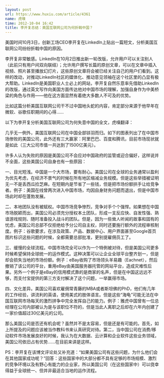 ```yaml
---
layout: post
url: https://www.huxiu.com/article/4361
name: 虎嗅
time: 2012-10-04 16:42
title: 李开复总结：美国互联网公司为何折戟中国？
---
```

美国时间10月3日，创新工场CEO李开复在LinkedIn上贴出一篇短文，分析美国互联网公司纷纷折戟中国的原因。

李开复非常敏感。LinkedIn在10月2日推出新一轮改版，允许用户可以关注别人（此前只有用户间双向联结）；允许用户撰写长篇的原创文章，可以在文章中插入视频、照片甚至播放幻灯片，这些原创文章将会被已经关注自己的用户们看到。这样的改动，对推动LinkedIn社区的媒体化、推动意见领袖在这个社区里的凸显有极大帮助。LinkedIn是美国职业人士必上的网站，李开复自然乐意率先借助LinkedIn的改版，通过英文写作向美国方面传达他对中国市场的理解，加强自身作为中美桥梁的角色与作用——他在这方面显然有着绝大多数人不可及的优势。

比如这篇分析美国互联网公司干不过中国地头蛇的内容，肯定部分来源于他早年在微软、谷歌任职期间的心得……

以下为李开复分析美国互联网公司为何失意中国的全文，虎嗅翻译：

几乎无一例外，美国互联网公司在中国全部铩羽而归。如下的图表列出了在中国市场惨败的美国公司，此外还有三大赢家：阿里巴巴、百度和腾讯，目前市场现状就是如此（三大公司市值一共达到了1500亿美元）。

许多人认为失败的原因是美国公司不会应对中国政府的监管或迎合偏好，这样说并不全面，这些美国公司自身也有一些原因：

一、目光短浅。中国是一个大市场，要有耐心。美国公司在全球的业务通常以盈利为优先考虑，在经济不景气的时候在所有地区缩减业务规模。但是这些举措被证明无一不是丢西瓜捡芝麻。在短期内是节省了一些钱，但是把市场份额拱手让给竞争者。例子：美国在线曾两次进入中国市场，均因自身财务问题而退出，但是中国市场此时却在蓬勃发展。

二、本地团队没有被赋权。中国市场竞争惨烈，竞争对手个个强悍。如果想在中国市场脱颖而出，美国公司必须充分授权本土团队，形成一支反应快、自发性强、熟谙游戏规则、随时准备投入战斗的团队。但是，因为一些耸人听闻的故事和固有的忧虑，美国公司总部不仅拒绝给予分公司自主权，同时还要施行额外的流程审核制度。例子：谷歌要求，在涉及政策、产品、数据中心、用户界面甚至Google首页图片标识这些问题的时候，全都需要总部批准，更别提雇佣员工了。

三、缓慢的全球流程。中国市场完全可以作为一个特例被对待，但是美国公司更多时候希望保持全球统一的运作模式。这种决策可以让企业全球平台整齐划一，但是却会损失当地的市场份额。例子：eBay收购了市场领头羊易趣（Eachnet），然后撤销了该公司的平台，重用eBay由美国服务器托管的网站平台，造成灾难性后果。另外一个例子是eBay的信用模式靠的是商家的名声，但是在中国这远远不够，而支付宝提供的第三方支付解决了这个问题，一举赢得市场。

四、文化差异。美国公司喜欢雇佣常青藤的MBA或者斯坦佛的PhD，他们有几年的工作经验，讲流利的英语，使用美式的肢体语言。但是这些“海龟”可能无法在中国互联网市场每天的激烈拼争中完全发挥自己的能力。例子：雅虎中国曾有一位总经理在公司内部被认为是与该职位不符的，但是当此人离职之后却在六年内创建了一家价值超过30亿美元的公司。

那么美国公司是否还有机会呢？虽然并不是太容易，但是还是有可能的。首先，如上所提及的问题应该被当作教科书来认真研究对待。第二，当中国公司在消费/移动软件市场发展良好的时候，我认为在大数据、云计算和企业软件这些业务领域，美国公司依旧占有优势……在目前来讲是这样。

PS：李开复在该博文评论处又补充道：“如果美国公司有这些问题，为什么他们会在其他国家成功呢？”回答：这些国家中的大部分都不具有足够的市场规模、激烈的竞争环境以及有野心有能力的企业家，所以美国公司（在这些国家中）可以侥幸得益于全球统一、但并非最适合当地的运作流程。

